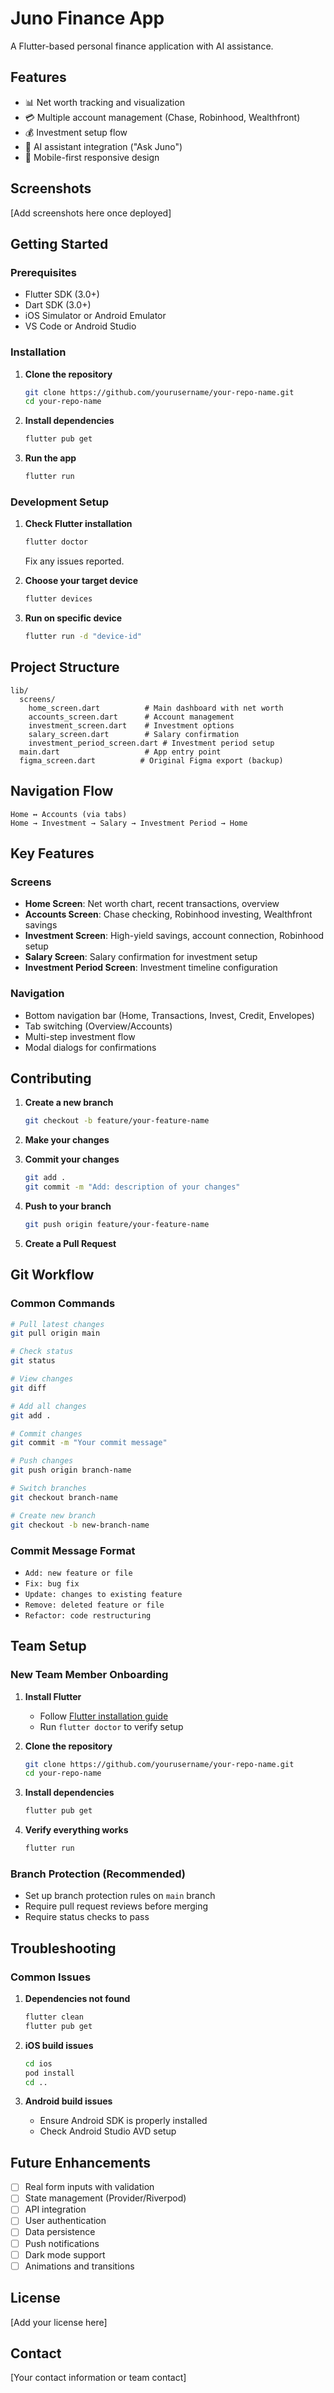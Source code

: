 # Juno Finance App

A Flutter-based personal finance application with AI assistance.

## Features

- 📊 Net worth tracking and visualization
- 💳 Multiple account management (Chase, Robinhood, Wealthfront)
- 💰 Investment setup flow
- 🤖 AI assistant integration ("Ask Juno")
- 📱 Mobile-first responsive design

## Screenshots

[Add screenshots here once deployed]

## Getting Started

### Prerequisites

- Flutter SDK (3.0+)
- Dart SDK (3.0+)
- iOS Simulator or Android Emulator
- VS Code or Android Studio

### Installation

1. **Clone the repository**
   ```bash
   git clone https://github.com/yourusername/your-repo-name.git
   cd your-repo-name
   ```

2. **Install dependencies**
   ```bash
   flutter pub get
   ```

3. **Run the app**
   ```bash
   flutter run
   ```

### Development Setup

1. **Check Flutter installation**
   ```bash
   flutter doctor
   ```
   Fix any issues reported.

2. **Choose your target device**
   ```bash
   flutter devices
   ```

3. **Run on specific device**
   ```bash
   flutter run -d "device-id"
   ```

## Project Structure

```
lib/
  screens/
    home_screen.dart          # Main dashboard with net worth
    accounts_screen.dart      # Account management
    investment_screen.dart    # Investment options
    salary_screen.dart        # Salary confirmation
    investment_period_screen.dart # Investment period setup
  main.dart                   # App entry point
  figma_screen.dart          # Original Figma export (backup)
```

## Navigation Flow

```
Home ↔ Accounts (via tabs)
Home → Investment → Salary → Investment Period → Home
```

## Key Features

### Screens
- **Home Screen**: Net worth chart, recent transactions, overview
- **Accounts Screen**: Chase checking, Robinhood investing, Wealthfront savings
- **Investment Screen**: High-yield savings, account connection, Robinhood setup
- **Salary Screen**: Salary confirmation for investment setup
- **Investment Period Screen**: Investment timeline configuration

### Navigation
- Bottom navigation bar (Home, Transactions, Invest, Credit, Envelopes)
- Tab switching (Overview/Accounts)
- Multi-step investment flow
- Modal dialogs for confirmations

## Contributing

1. **Create a new branch**
   ```bash
   git checkout -b feature/your-feature-name
   ```

2. **Make your changes**

3. **Commit your changes**
   ```bash
   git add .
   git commit -m "Add: description of your changes"
   ```

4. **Push to your branch**
   ```bash
   git push origin feature/your-feature-name
   ```

5. **Create a Pull Request**

## Git Workflow

### Common Commands

```bash
# Pull latest changes
git pull origin main

# Check status
git status

# View changes
git diff

# Add all changes
git add .

# Commit changes
git commit -m "Your commit message"

# Push changes
git push origin branch-name

# Switch branches
git checkout branch-name

# Create new branch
git checkout -b new-branch-name
```

### Commit Message Format

- `Add: new feature or file`
- `Fix: bug fix`
- `Update: changes to existing feature`
- `Remove: deleted feature or file`
- `Refactor: code restructuring`

## Team Setup

### New Team Member Onboarding

1. **Install Flutter**
   - Follow [Flutter installation guide](https://docs.flutter.dev/get-started/install)
   - Run `flutter doctor` to verify setup

2. **Clone the repository**
   ```bash
   git clone https://github.com/yourusername/your-repo-name.git
   cd your-repo-name
   ```

3. **Install dependencies**
   ```bash
   flutter pub get
   ```

4. **Verify everything works**
   ```bash
   flutter run
   ```

### Branch Protection (Recommended)

- Set up branch protection rules on `main` branch
- Require pull request reviews before merging
- Require status checks to pass

## Troubleshooting

### Common Issues

1. **Dependencies not found**
   ```bash
   flutter clean
   flutter pub get
   ```

2. **iOS build issues**
   ```bash
   cd ios
   pod install
   cd ..
   ```

3. **Android build issues**
   - Ensure Android SDK is properly installed
   - Check Android Studio AVD setup

## Future Enhancements

- [ ] Real form inputs with validation
- [ ] State management (Provider/Riverpod)
- [ ] API integration
- [ ] User authentication
- [ ] Data persistence
- [ ] Push notifications
- [ ] Dark mode support
- [ ] Animations and transitions

## License

[Add your license here]

## Contact

[Your contact information or team contact]